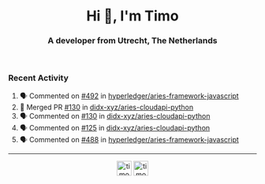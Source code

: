 <h1 align="center">Hi 👋, I'm Timo</h1>
<h3 align="center">A developer from Utrecht, The Netherlands</h3>
<br/>
<!-- https://github.com/rahuldkjain/github-profile-readme-generator --!>

<!--  <p align="left"><img src="https://github-readme-stats.vercel.app/api?username=timoglastra&show_icons=true&count_private=true&" alt="timoglastra" /></p> --!>

<!--
Github language stats
<p align="left"><img src="https://github-readme-stats.vercel.app/api/top-langs/?username=timoglastra&layout=compact" alt="timoglastra" /><p>
-->

<!-- Codestats language stats -->
<!-- <p align="left"><img src="https://codestats-readme.vercel.app/api/top-langs/?username=timoglastra&layout=compact&language_count=12" alt="timoglastra" /><p>    --!>
  
<h3>Recent Activity</h3>

<!--START_SECTION:activity-->
1. 🗣 Commented on [#492](https://github.com/hyperledger/aries-framework-javascript/issues/492) in [hyperledger/aries-framework-javascript](https://github.com/hyperledger/aries-framework-javascript)
2. 🎉 Merged PR [#130](https://github.com/didx-xyz/aries-cloudapi-python/pull/130) in [didx-xyz/aries-cloudapi-python](https://github.com/didx-xyz/aries-cloudapi-python)
3. 🗣 Commented on [#130](https://github.com/didx-xyz/aries-cloudapi-python/issues/130) in [didx-xyz/aries-cloudapi-python](https://github.com/didx-xyz/aries-cloudapi-python)
4. 🗣 Commented on [#125](https://github.com/didx-xyz/aries-cloudapi-python/issues/125) in [didx-xyz/aries-cloudapi-python](https://github.com/didx-xyz/aries-cloudapi-python)
5. 🗣 Commented on [#488](https://github.com/hyperledger/aries-framework-javascript/issues/488) in [hyperledger/aries-framework-javascript](https://github.com/hyperledger/aries-framework-javascript)
<!--END_SECTION:activity-->

---

<p align="center">
<a href="https://twitter.com/timoglastra" target="blank"><img align="center" src="https://cdn.jsdelivr.net/npm/simple-icons@3.0.1/icons/twitter.svg" alt="timoglastra" height="30" width="30" /></a>
<a href="https://linkedin.com/in/timoglastra" target="blank"><img align="center" src="https://cdn.jsdelivr.net/npm/simple-icons@3.0.1/icons/linkedin.svg" alt="timoglastra" height="30" width="30" /></a>
</p>



